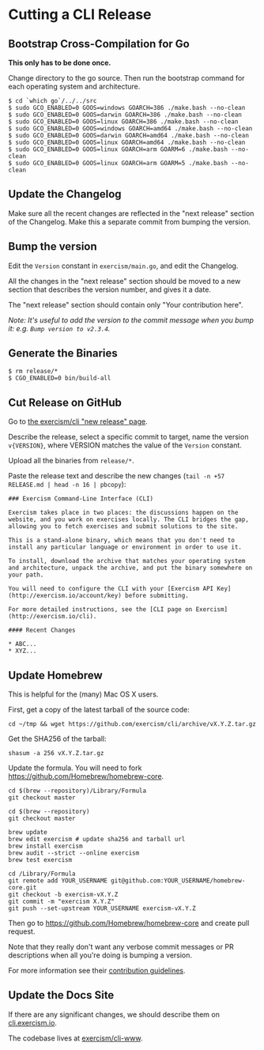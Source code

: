 # Cutting a CLI Release

## Bootstrap Cross-Compilation for Go

**This only has to be done once.**

Change directory to the go source. Then run the bootstrap command for
each operating system and architecture.

```plain
$ cd `which go`/../../src
$ sudo GCO_ENABLED=0 GOOS=windows GOARCH=386 ./make.bash --no-clean
$ sudo GCO_ENABLED=0 GOOS=darwin GOARCH=386 ./make.bash --no-clean
$ sudo GCO_ENABLED=0 GOOS=linux GOARCH=386 ./make.bash --no-clean
$ sudo GCO_ENABLED=0 GOOS=windows GOARCH=amd64 ./make.bash --no-clean
$ sudo GCO_ENABLED=0 GOOS=darwin GOARCH=amd64 ./make.bash --no-clean
$ sudo GCO_ENABLED=0 GOOS=linux GOARCH=amd64 ./make.bash --no-clean
$ sudo GCO_ENABLED=0 GOOS=linux GOARCH=arm GOARM=6 ./make.bash --no-clean
$ sudo GCO_ENABLED=0 GOOS=linux GOARCH=arm GOARM=5 ./make.bash --no-clean
```

## Update the Changelog

Make sure all the recent changes are reflected in the "next release" section
of the Changelog. Make this a separate commit from bumping the version.

## Bump the version

Edit the `Version` constant in `exercism/main.go`, and edit the Changelog.

All the changes in the "next release" section should be moved to a new section
that describes the version number, and gives it a date.

The "next release" section should contain only "Your contribution here".

_Note: It's useful to add the version to the commit message when you bump it: e.g. `Bump version to v2.3.4`._

## Generate the Binaries

```plain
$ rm release/*
$ CGO_ENABLED=0 bin/build-all
```

## Cut Release on GitHub

Go to [the exercism/cli "new release" page](https://github.com/exercism/cli/releases/new).

Describe the release, select a specific commit to target, name the version `v{VERSION}`, where
VERSION matches the value of the `Version` constant.

Upload all the binaries from `release/*`.

Paste the release text and describe the new changes (`tail -n +57 RELEASE.md | head -n 16 | pbcopy`):

```
### Exercism Command-Line Interface (CLI)

Exercism takes place in two places: the discussions happen on the website, and you work on exercises locally. The CLI bridges the gap, allowing you to fetch exercises and submit solutions to the site.

This is a stand-alone binary, which means that you don't need to install any particular language or environment in order to use it.

To install, download the archive that matches your operating system and architecture, unpack the archive, and put the binary somewhere on your path.

You will need to configure the CLI with your [Exercism API Key](http://exercism.io/account/key) before submitting.

For more detailed instructions, see the [CLI page on Exercism](http://exercism.io/cli).

#### Recent Changes

* ABC...
* XYZ...
```

## Update Homebrew

This is helpful for the (many) Mac OS X users.

First, get a copy of the latest tarball of the source code:

```
cd ~/tmp && wget https://github.com/exercism/cli/archive/vX.Y.Z.tar.gz
```

Get the SHA256 of the tarball:

```
shasum -a 256 vX.Y.Z.tar.gz
```

Update the formula. You will need to fork https://github.com/Homebrew/homebrew-core.

```
cd $(brew --repository)/Library/Formula
git checkout master

cd $(brew --repository)
git checkout master

brew update
brew edit exercism # update sha256 and tarball url
brew install exercism
brew audit --strict --online exercism
brew test exercism

cd /Library/Formula
git remote add YOUR_USERNAME git@github.com:YOUR_USERNAME/homebrew-core.git
git checkout -b exercism-vX.Y.Z
git commit -m "exercism X.Y.Z"
git push --set-upstream YOUR_USERNAME exercism-vX.Y.Z
```

Then go to https://github.com/Homebrew/homebrew-core and create pull request.

Note that they really don't want any verbose commit messages or PR descriptions when all you're doing is bumping a version.

For more information see their [contribution guidelines](https://github.com/Homebrew/homebrew/blob/master/share/doc/homebrew/How-To-Open-a-Homebrew-Pull-Request-(and-get-it-merged).md#how-to-open-a-homebrew-pull-request-and-get-it-merged).

## Update the Docs Site

If there are any significant changes, we should describe them on
[cli.exercism.io](http://cli.exercism.io/).

The codebase lives at [exercism/cli-www](https://github.com/exercism/cli-www).

